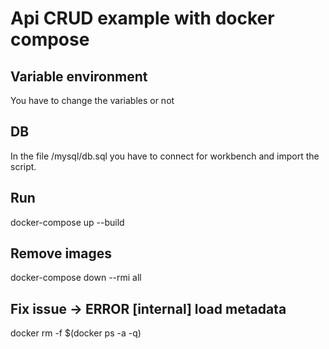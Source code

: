 # Api CRUD example with docker compose

## Variable environment
You have to change the variables or not

## DB
In the file /mysql/db.sql you have to connect for workbench and import the script. 

## Run
docker-compose up --build

## Remove images
docker-compose down --rmi all

## Fix issue -> ERROR [internal] load metadata 
 docker rm -f $(docker ps -a -q)